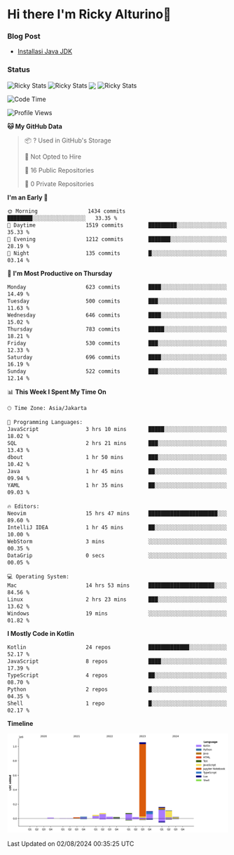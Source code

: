 # Hi there I'm Ricky Alturino👋

### Blog Post

<!-- BLOG-POST-LIST:START -->

- [Installasi Java JDK](https://onirutla.medium.com/installasi-java-jdk-ec701beeb5cb?source=rss-d9d81c918cc9------2)
<!-- BLOG-POST-LIST:END -->

### Status

<img align="center" alt="Ricky Stats" src="https://github-readme-stats.vercel.app/api?username=Alturino&theme=dark&show_icons=true&hide_border=false" />
<img align="center" alt="Ricky Stats" src="https://github-readme-stats.vercel.app/api/top-langs/?username=Alturino&theme=dark&show_icons=true&layout=compact"/>
<img align="center" width="640px" src="https://github-readme-stats.vercel.app/api/wakatime?username=Alturino&layout=compact&hide_border=true&theme=dark">
<img align="center" alt="Ricky Stats" src="https://leetcard.jacoblin.cool/onirutla?border=0&radius=20&ext=activity"/>

<!--START_SECTION:waka-->
![Code Time](http://img.shields.io/badge/Code%20Time-438%20hrs%2032%20mins-blue)

![Profile Views](http://img.shields.io/badge/Profile%20Views-0-blue)

**🐱 My GitHub Data** 

> 📦 ? Used in GitHub's Storage 
 > 
> 🚫 Not Opted to Hire
 > 
> 📜 16 Public Repositories 
 > 
> 🔑 0 Private Repositories 
 > 
**I'm an Early 🐤** 

```text
🌞 Morning                1434 commits        ████████░░░░░░░░░░░░░░░░░   33.35 % 
🌆 Daytime                1519 commits        █████████░░░░░░░░░░░░░░░░   35.33 % 
🌃 Evening                1212 commits        ███████░░░░░░░░░░░░░░░░░░   28.19 % 
🌙 Night                  135 commits         █░░░░░░░░░░░░░░░░░░░░░░░░   03.14 % 
```
📅 **I'm Most Productive on Thursday** 

```text
Monday                   623 commits         ████░░░░░░░░░░░░░░░░░░░░░   14.49 % 
Tuesday                  500 commits         ███░░░░░░░░░░░░░░░░░░░░░░   11.63 % 
Wednesday                646 commits         ████░░░░░░░░░░░░░░░░░░░░░   15.02 % 
Thursday                 783 commits         █████░░░░░░░░░░░░░░░░░░░░   18.21 % 
Friday                   530 commits         ███░░░░░░░░░░░░░░░░░░░░░░   12.33 % 
Saturday                 696 commits         ████░░░░░░░░░░░░░░░░░░░░░   16.19 % 
Sunday                   522 commits         ███░░░░░░░░░░░░░░░░░░░░░░   12.14 % 
```


📊 **This Week I Spent My Time On** 

```text
🕑︎ Time Zone: Asia/Jakarta

💬 Programming Languages: 
JavaScript               3 hrs 10 mins       █████░░░░░░░░░░░░░░░░░░░░   18.02 % 
SQL                      2 hrs 21 mins       ███░░░░░░░░░░░░░░░░░░░░░░   13.43 % 
dbout                    1 hr 50 mins        ███░░░░░░░░░░░░░░░░░░░░░░   10.42 % 
Java                     1 hr 45 mins        ██░░░░░░░░░░░░░░░░░░░░░░░   09.94 % 
YAML                     1 hr 35 mins        ██░░░░░░░░░░░░░░░░░░░░░░░   09.03 % 

🔥 Editors: 
Neovim                   15 hrs 47 mins      ██████████████████████░░░   89.60 % 
IntelliJ IDEA            1 hr 45 mins        ██░░░░░░░░░░░░░░░░░░░░░░░   10.00 % 
WebStorm                 3 mins              ░░░░░░░░░░░░░░░░░░░░░░░░░   00.35 % 
DataGrip                 0 secs              ░░░░░░░░░░░░░░░░░░░░░░░░░   00.05 % 

💻 Operating System: 
Mac                      14 hrs 53 mins      █████████████████████░░░░   84.56 % 
Linux                    2 hrs 23 mins       ███░░░░░░░░░░░░░░░░░░░░░░   13.62 % 
Windows                  19 mins             ░░░░░░░░░░░░░░░░░░░░░░░░░   01.82 % 
```

**I Mostly Code in Kotlin** 

```text
Kotlin                   24 repos            █████████████░░░░░░░░░░░░   52.17 % 
JavaScript               8 repos             ████░░░░░░░░░░░░░░░░░░░░░   17.39 % 
TypeScript               4 repos             ██░░░░░░░░░░░░░░░░░░░░░░░   08.70 % 
Python                   2 repos             █░░░░░░░░░░░░░░░░░░░░░░░░   04.35 % 
Shell                    1 repo              █░░░░░░░░░░░░░░░░░░░░░░░░   02.17 % 
```



**Timeline**

![Lines of Code chart](https://raw.githubusercontent.com/Alturino/Alturino/main/assets/bar_graph.png)


 Last Updated on 02/08/2024 00:35:25 UTC
<!--END_SECTION:waka-->
